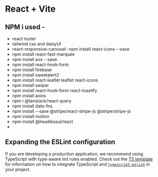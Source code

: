 # React + Vite

## NPM i used - 
- react router 
- tailwind css and daisyUI 
- react-responsive-carousel
-npm install react-icons --save
- npm install react-fast-marquee
- npm install aos --save
- npm install react-hook-form
- npm install firebase
- npm install sweetalert2
- npm install react-leaflet leaflet react-icons
- npm install swiper
- npm install react-hook-form react-toastify
- npm install axios
- npm i @tanstack/react-query
- npm install date-fns
- npm install --save @stripe/react-stripe-js @stripe/stripe-js
- npm install motion
- npm install @headlessui/react
- 

## Expanding the ESLint configuration

If you are developing a production application, we recommend using TypeScript with type-aware lint rules enabled. Check out the [TS template](https://github.com/vitejs/vite/tree/main/packages/create-vite/template-react-ts) for information on how to integrate TypeScript and [`typescript-eslint`](https://typescript-eslint.io) in your project.
